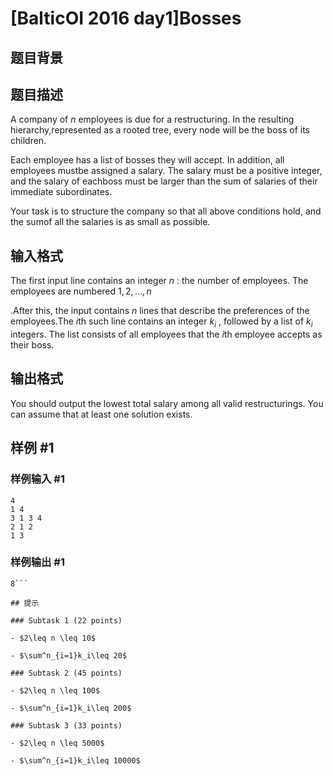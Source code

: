 # [BalticOI 2016 day1]Bosses

## 题目背景



## 题目描述

A company of $n$ employees is due for a restructuring. In the resulting hierarchy,represented as a rooted tree, every node will be the boss of its children.

Each employee has a list of bosses they will accept. In addition, all employees mustbe assigned a salary. The salary must be a positive integer, and the salary of eachboss must be larger than the sum of salaries of their immediate subordinates.

Your task is to structure the company so that all above conditions hold, and the sumof all the salaries is as small as possible.

## 输入格式

The first input line contains an integer $n$ : the number of employees. The employees are numbered $1,2,...,n$

.After this, the input contains $n$ lines that describe the preferences of the employees.The $i$th such line contains an integer $k_i$ , followed by a list of $k_i$ integers. The list consists of all employees that the $i$th employee accepts as their boss.

## 输出格式

You should output the lowest total salary among all valid restructurings. You can assume that at least one solution exists.

## 样例 #1

### 样例输入 #1
```
4
1 4
3 1 3 4
2 1 2
1 3
```

### 样例输出 #1

```
8```

## 提示

### Subtask 1 (22 points)

- $2\leq n \leq 10$

- $\sum^n_{i=1}k_i\leq 20$

### Subtask 2 (45 points)

- $2\leq n \leq 100$

- $\sum^n_{i=1}k_i\leq 200$

### Subtask 3 (33 points)

- $2\leq n \leq 5000$

- $\sum^n_{i=1}k_i\leq 10000$
